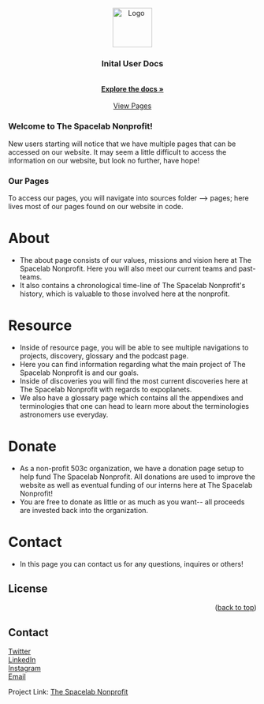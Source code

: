<!-- [![Contributors][contributors-shield]][contributors-url]
[![Forks][forks-shield]][forks-url]
[![Stargazers][stars-shield]][stars-url]
[![Issues][issues-shield]][issues-url]
[![MIT License][license-shield]][license-url]
[![LinkedIn][linkedin-shield]][linkedin-url] -->



<!-- PROJECT LOGO -->
<br />
<div align="center">
  <a href="https://github.com/spacelabdev/spacelab-react">
    <img src="Images/logo.jpeg" alt="Logo" width="80" height="80">
  </a>

<h3 align="center">Inital User Docs</h3>

  <p align="center">
    <!--project_description -->
    <br />
    <a href="https://github.com/spacelabdev/spacelab-react/blob/main/README.md"><strong>Explore the docs »</strong></a>
    <br />
    <br />
    <a href="http://spacelab.space/">View Pages</a>
  </p>
</div>




### Welcome to The Spacelab Nonprofit! 

New users starting will notice that we have multiple pages that can be accessed on our website. It may seem a little difficult to access the information on our website, but look no further, have hope! 
<!-- NAVIGATING TO OUR PAGES-->
  ### Our Pages

  To access our pages, you will navigate into sources folder --> pages; here lives most of our pages found on our website in code. 

  # About
  - The about page consists of our values, missions and vision here at The Spacelab Nonprofit. Here you will also meet our current teams and past-teams.
  - It also contains a chronological time-line of The Spacelab Nonprofit's history, which is valuable to those involved here at the nonprofit.
  
  # Resource
  - Inside of resource page, you will be able to see multiple navigations to projects, discovery, glossary and the podcast page. 
  - Here you can find information regarding what the main project of The Spacelab Nonprofit is and our goals. 
  - Inside of discoveries you will find the most current discoveries here at The Spacelab Nonprofit with regards to expoplanets. 
  - We also have a glossary page which contains all the appendixes and terminologies that one can head to learn more about the terminologies astronomers use everyday.
  <!-- Removed this link until podcast page becomes active. -->
  <!-- - And our currently under construction Podcast (More info to be added soon!) -->

  <!-- Removed this section until blog page becomes active. -->
  <!--
  # Blogs

  - Here you will find all of our featured blogs that our writing team have written and learned about throughout their investigation here at The Spacelab Nonprofit! 
  - Many of these articles are learning opportunities, or simply fun to read. 
  -->

  # Donate
  - As a non-profit 503c organization, we have a donation page setup to help fund The Spacelab Nonprofit. All donations are used to improve the website as well as eventual funding of our interns here at The Spacelab Nonprofit!
  - You are free to donate as little or as much as you want-- all proceeds are invested back into the organization.
 
 # Contact

 - In this page you can contact us for any questions, inquires or others! 



<!-- LICENSE -->
## License

<!-- Distributed under the MIT License. See `LICENSE.txt` for more information. -->

<p align="right">(<a href="#top">back to top</a>)</p>



<!-- CONTACT -->
## Contact

[Twitter](https://twitter.com/SpaceLab)<br /> 
[LinkedIn](https://www.linkedin.com/company/spacelab-space/)<br />
[Instagram](https://www.instagram.com/spacelab_space)<br />
[Email](mailto:spacelabdev@gmail.com)

Project Link: [The Spacelab Nonprofit](https://github.com/spacelabdev/spacelab-react)